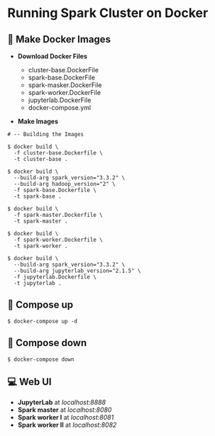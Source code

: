 # Running Spark Cluster on Docker

## 🌟 Make Docker Images
- **Download Docker Files**
   - cluster-base.DockerFile
   - spark-base.DockerFile
   - spark-masker.DockerFile
   - spark-worker.DockerFile
   - jupyterlab.DockerFile
   - docker-compose.yml

- **Make Images**
```shell
# -- Building the Images

$ docker build \
  -f cluster-base.Dockerfile \
  -t cluster-base .

$ docker build \
  --build-arg spark_version="3.3.2" \
  --build-arg hadoop_version="2" \
  -f spark-base.Dockerfile \
  -t spark-base .

$ docker build \
  -f spark-master.Dockerfile \
  -t spark-master .

$ docker build \
  -f spark-worker.Dockerfile \
  -t spark-worker .

$ docker build \
  --build-arg spark_version="3.3.2" \
  --build-arg jupyterlab_version="2.1.5" \
  -f jupyterlab.Dockerfile \
  -t jupyterlab .
```

## 🌟 Compose up
```shell
$ docker-compose up -d
```

## 🌟 Compose down
```shell
$ docker-compose down
```

## :computer: Web UI
- **JupyterLab** at *localhost:8888*
- **Spark master** at *localhost:8080*
- **Spark worker I** at *localhost:8081*
- **Spark worker II** at *localhost:8082*

